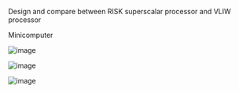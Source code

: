 Design and compare between RISK superscalar processor and VLIW processor


Minicomputer 

![image](https://github.com/rsnirob/DCC_CSE/assets/47166768/99fc9f13-e4da-41dd-b49b-a7593a7519c8)


![image](https://github.com/rsnirob/DCC_CSE/assets/47166768/3075a147-ed6b-4e99-97a6-12b65196cdc0)


![image](https://github.com/rsnirob/DCC_CSE/assets/47166768/9fabe922-eafc-48aa-9238-529e93745f0c)
